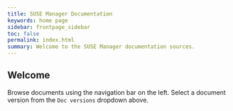 ```yaml
---
title: SUSE Manager Documentation
keywords: home page
sidebar: frontpage_sidebar
toc: false
permalink: index.html
summary: Welcome to the SUSE Manager documentation sources.
---
```


## Welcome

Browse documents using the navigation bar on the left. Select a document version from the `Doc versions` dropdown above.


